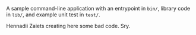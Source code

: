 A sample command-line application with an entrypoint in `bin/`, library code
in `lib/`, and example unit test in `test/`.

Hennadii Zaiets creating here some bad code. Sry. 